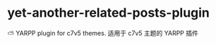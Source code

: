 # yet-another-related-posts-plugin
:partly_sunny: YARPP plugin for c7v5 themes. 适用于 c7v5 主题的 YARPP 插件
